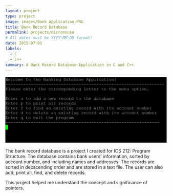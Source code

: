 ```yaml
---
layout: project
type: project
image: images/Bank Application.PNG
title: Bank Record Database
permalink: projects/micromouse
# All dates must be YYYY-MM-DD format!
date: 2015-07-01
labels:
  - C
  - C++
summary: A Bank Record Database Application in C and C++.
---
```

<img class="ui medium right floated rounded image" src="../images/Bank Application.PNG">

The bank record database is a project I created for ICS 212: Program Structure. The database contains bank users' information, sorted by account number, and including names and addresses. The records are sorted in decscending order and are stored in a text file. The user can also add, print all, find, and delete records. 

This project helped me understand the concept and significance of pointers. 



